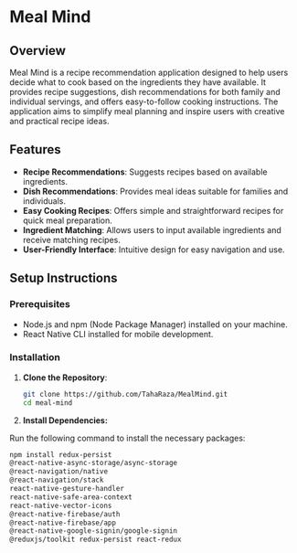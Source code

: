 # Meal Mind

## Overview

Meal Mind is a recipe recommendation application designed to help users decide what to cook based on the ingredients they have available. It provides recipe suggestions, dish recommendations for both family and individual servings, and offers easy-to-follow cooking instructions. The application aims to simplify meal planning and inspire users with creative and practical recipe ideas.

## Features

- **Recipe Recommendations**: Suggests recipes based on available ingredients.
- **Dish Recommendations**: Provides meal ideas suitable for families and individuals.
- **Easy Cooking Recipes**: Offers simple and straightforward recipes for quick meal preparation.
- **Ingredient Matching**: Allows users to input available ingredients and receive matching recipes.
- **User-Friendly Interface**: Intuitive design for easy navigation and use.

## Setup Instructions

### Prerequisites

- Node.js and npm (Node Package Manager) installed on your machine.
- React Native CLI installed for mobile development.

### Installation

1. **Clone the Repository**:
   ```bash
   git clone https://github.com/TahaRaza/MealMind.git
   cd meal-mind
2. **Install Dependencies:**

Run the following command to install the necessary packages:
```bash
npm install redux-persist 
@react-native-async-storage/async-storage 
@react-navigation/native 
@react-navigation/stack 
react-native-gesture-handler 
react-native-safe-area-context 
react-native-vector-icons 
@react-native-firebase/auth 
@react-native-firebase/app 
@react-native-google-signin/google-signin 
@reduxjs/toolkit redux-persist react-redux
